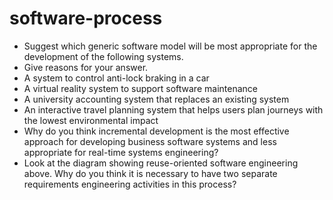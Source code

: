 # software-process

- Suggest which generic software model will be most appropriate for the
development of the following systems.
- Give reasons for your answer.
- A system to control anti-lock braking in a car
- A virtual reality system to support software maintenance
- A university accounting system that replaces an existing system
- An interactive travel planning system that helps users plan journeys
with the lowest environmental impact
- Why do you think incremental development is the most effective
approach for developing business software systems and less appropriate
for real-time systems engineering?
- Look at the diagram showing reuse-oriented software engineering above.
Why do you think it is necessary to have two separate requirements
engineering activities in this process?

